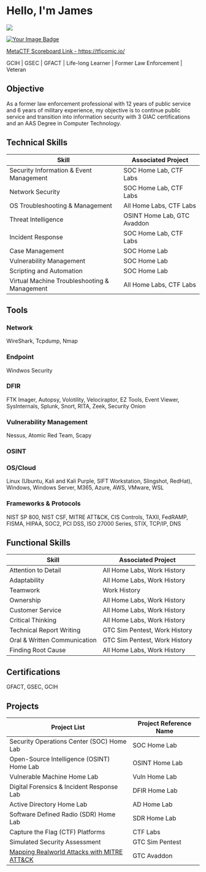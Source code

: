 # Hello, I'm James
<a href="https://linkedin.com/in/jgnolen"><img src="https://img.shields.io/badge/-LinkedIn-0072b1?&style=for-the-badge&logo=linkedin&logoColor=white" /></a>

<a href="https://tryhackme.com/p/c0ff33st41n"><img src="https://tryhackme-badges.s3.amazonaws.com/c0ff33st41n.png" alt="Your Image Badge" />

MetaCTF Scoreboard Link - https://tficomic.io/

GCIH | GSEC | GFACT | Life-long Learner | Former Law Enforcement | Veteran

## Objective

As a former law enforcement professional with 12 years of public service and 6 years of military experience, my objective is to continue public service and transition into information security with 3 GIAC certifications and an AAS Degree in Computer Technology.

## Technical Skills

| Skill                                         | Associated Project           |
|-----------------------------------------------|------------------------------|
| Security Information & Event Management       | SOC Home Lab, CTF Labs       |
| Network Security                              | SOC Home Lab, CTF Labs       |
| OS Troubleshooting & Management               | All Home Labs, CTF Labs      |
| Threat Intelligence                           | OSINT Home Lab, GTC Avaddon  |
| Incident Response                             | SOC Home Lab, CTF Labs       |
| Case Management                               | SOC Home Lab                 |
| Vulnerability Management                      | SOC Home Lab                 |
| Scripting and Automation                      | SOC Home Lab                 |
| Virtual Machine Troubleshooting & Management  | All Home Labs, CTF Labs      |

## Tools

### Network
WireShark, Tcpdump, Nmap

### Endpoint
Windwos Security

### DFIR
FTK Imager, Autopsy, Volotility, Velociraptor, EZ Tools, Event Viewer, SysInternals, Splunk, Snort, RITA, Zeek, Security Onion

### Vulnerability Management
Nessus, Atomic Red Team, Scapy

### OSINT

### OS/Cloud
Linux (Ubuntu, Kali and Kali Purple, SIFT Workstation, Slingshot, RedHat), Windows, Windows Server, M365, Azure, AWS, VMware, WSL

### Frameworks & Protocols
NIST SP 800, NIST CSF, MITRE ATT&CK, CIS Controls, TAXII, FedRAMP, FISMA, HIPAA, SOC2, PCI DSS, ISO 27000 Series, STIX, TCP/IP, DNS

## Functional Skills
| Skill                                         | Associated Project           |
|-----------------------------------------------|------------------------------|
| Attention to Detail                           | All Home Labs, Work History  |
| Adaptability                                  | All Home Labs, Work History  |
| Teamwork                                      | Work History                 |
| Ownership                                     | All Home Labs, Work History  | 
| Customer Service                              | All Home Labs, Work History  |
| Critical Thinking                             | All Home Labs, Work History  |
| Technical Report Writing                      | GTC Sim Pentest, Work History|
| Oral & Written Communication                  | GTC Sim Pentest, Work History|
| Finding Root Cause                            | All Home Labs, Work History  |

## Certifications
GFACT, GSEC, GCIH

## Projects
| Project List                                  | Project Reference Name       |
|-----------------------------------------------|------------------------------|
| Security Operations Center (SOC) Home Lab     | SOC Home Lab                 |
| Open-Source Intelligence (OSINT) Home Lab     | OSINT Home Lab               |
| Vulnerable Machine Home Lab                   | Vuln Home Lab                |
| Digital Forensics & Incident Response Lab     | DFIR Home Lab                |
| Active Directory Home Lab                     | AD Home Lab                  |
| Software Defined Radio (SDR) Home Lab         | SDR Home Lab                 |
| Capture the Flag (CTF) Platforms              | CTF Labs                     |
| Simulated Security Assessment                 | GTC Sim Pentest              |
| <a href="https://github.com/jgnolen/Mapping-Realworld-Attacks-with-MITRE">Mapping Realworld Attacks with MITRE ATT&CK</a>   | GTC Avaddon                  |


